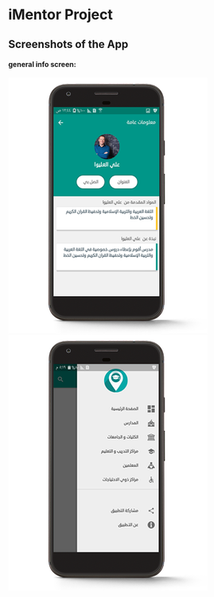 # iMentor Project

## Screenshots of the App
#### general info screen:
![screen1](./screenshots/unname6.png)
![screen2](./screenshots/unnamed7.png)



